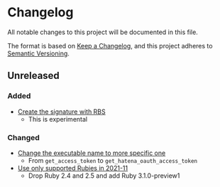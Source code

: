 # Changelog

All notable changes to this project will be documented in this file.

The format is based on [Keep a Changelog](https://keepachangelog.com/en/1.0.0/), and this project adheres to [Semantic Versioning](https://semver.org/spec/v2.0.0.html).

## Unreleased

### Added

- [Create the signature with RBS](https://github.com/kymmt90/hatenablog/pull/24)
  - This is experimental

### Changed

- [Change the executable name to more specific one](https://github.com/kymmt90/hatenablog/pull/26)
  - From `get_access_token` to `get_hatena_oauth_access_token`
- [Use only supported Rubies in 2021-11](https://github.com/kymmt90/hatenablog/pull/27)
  - Drop Ruby 2.4 and 2.5 and add Ruby 3.1.0-preview1
